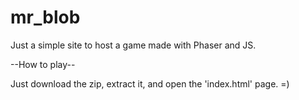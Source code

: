 # mr_blob
Just a simple site to host a game made with Phaser and JS.

--How to play--

Just download the zip, extract it, and open the 'index.html' page. =)
